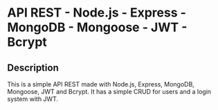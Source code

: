 # API REST - Node.js - Express - MongoDB - Mongoose - JWT - Bcrypt

## Description

This is a simple API REST made with Node.js, Express, MongoDB, Mongoose, JWT and Bcrypt. It has a simple CRUD for users and a login system with JWT.